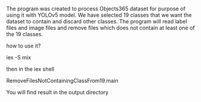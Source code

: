 The program was created to process Objects365 dataset for purpose of using it with YOLOv5 model. 
We have selected 19 classes that we want the dataset to contain and discard other classes. 
The program will read label files and image files and remove files which does not contain at least one of the 19 classes. 

how to use it?

iex -S mix

then  in the iex shell

RemoveFilesNotContainingClassFrom19.main

You will find result in the output directory
